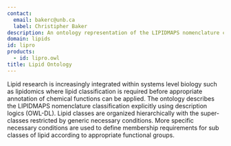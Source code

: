 ```yaml
---
contact: 
  email: bakerc@unb.ca
  label: Christipher Baker
description: An ontology representation of the LIPIDMAPS nomenclature classification.
domain: lipids
id: lipro
products: 
  - id: lipro.owl
title: Lipid Ontology
---
```


Lipid research is increasingly integrated within systems level biology such as lipidomics where lipid classification is required before appropriate annotation of chemical functions can be applied. The ontology describes the LIPIDMAPS nomenclature classification explicitly using description logics (OWL-DL). Lipid classes are organized hierarchically with the super-classes restricted by generic necessary conditions. More specific necessary conditions are used to define membership requirements for sub classes of lipid according to appropriate functional groups.
